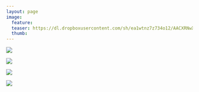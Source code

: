 ```yaml
---
layout: page
image:
  feature:
  teaser: https://dl.dropboxusercontent.com/sh/ea1wtnz7z734o12/AACXRNwX2oajpyluKoV2-LLsa/luontokuvat/syksy/DSC49745-245px.jpg
  thumb:
---
```


[![](https://dl.dropboxusercontent.com/sh/ea1wtnz7z734o12/AACPSkVsFXfBq5UssFs8meORa/luontokuvat/syksy/DSC49745-800px.jpg)](https://dl.dropboxusercontent.com/sh/ea1wtnz7z734o12/AADPRglt_dZh6hFuZ2n4QAuJa/luontokuvat/syksy/DSC49745.jpg)

[![](https://dl.dropboxusercontent.com/sh/ea1wtnz7z734o12/AACCDnGteG6TTu8T8c16l9xta/luontokuvat/syksy/DSC49746-800px.jpg)](https://dl.dropboxusercontent.com/sh/ea1wtnz7z734o12/AABRGVewl1Lnr5BKjXOO2ouQa/luontokuvat/syksy/DSC49746.jpg)

[![](https://dl.dropboxusercontent.com/sh/ea1wtnz7z734o12/AACqhj2MgSHs-Ie0nMqKQH89a/luontokuvat/syksy/DSC49754-800px.jpg)](https://dl.dropboxusercontent.com/sh/ea1wtnz7z734o12/AAC4ceTa3gS4wC1aG9ZTdauka/luontokuvat/syksy/DSC49754.jpg)

[![](https://dl.dropboxusercontent.com/sh/ea1wtnz7z734o12/AACQPZIhU9vbl3g5OkXDo6isa/luontokuvat/syksy/DSC49763-800px.jpg)](https://dl.dropboxusercontent.com/sh/ea1wtnz7z734o12/AABn0FITgyDHZ9xDV27r0yafa/luontokuvat/syksy/DSC49763.jpg)
